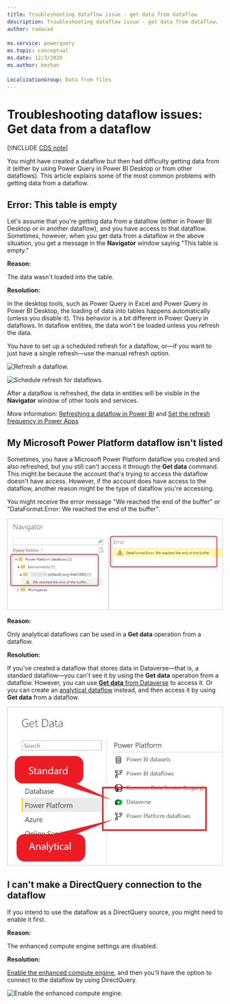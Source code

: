 ```yaml
---
title: Troubleshooting dataflow issue - get data from dataflow
description: Troubleshooting dataflow issue - get data from dataflow.
author: radacad

ms.service: powerquery
ms.topic: conceptual
ms.date: 12/3/2020
ms.author: bezhan

LocalizationGroup: Data from files
---
```


# Troubleshooting dataflow issues: Get data from a dataflow

[!INCLUDE [CDS note](../includes/cc-data-platform-banner.md)]

You might have created a dataflow but then had difficulty getting data from it (either by using Power Query in Power BI Desktop or from other dataflows). This article explains some of the most common problems with getting data from a dataflow.

## Error: This table is empty

Let's assume that you're getting data from a dataflow (either in Power BI Desktop or in another dataflow), and you have access to that dataflow. Sometimes, however, when you get data from a dataflow in the above situation, you get a message in the **Navigator** window saying "This table is empty."

**Reason:**

The data wasn't loaded into the table.

**Resolution:**

In the desktop tools, such as Power Query in Excel and Power Query in Power BI Desktop, the loading of data into tables happens automatically (unless you disable it). This behavior is a bit different in Power Query in dataflows. In dataflow entities, the data won't be loaded unless you refresh the data.

You have to set up a scheduled refresh for a dataflow, or&mdash;if you want to just have a single refresh&mdash;use the manual refresh option.

![Refresh a dataflow.](/power-bi/transform-model/media/service-dataflows-create-use/dataflows-create-use_13.png)

![Schedule refresh for dataflows.](/power-bi/transform-model/media/service-dataflows-create-use/dataflows-create-use_14.png)

After a dataflow is refreshed, the data in entities will be visible in the **Navigator** window of other tools and services.

More information: [Refreshing a dataflow in Power BI](/power-bi/transform-model/dataflows/dataflows-configure-consume#refreshing-a-dataflow) and [Set the refresh frequency in Power Apps](/powerapps/maker/common-data-service/create-and-use-dataflows#set-the-refresh-frequency)

## My Microsoft Power Platform dataflow isn't listed

Sometimes, you have a Microsoft Power Platform dataflow you created and also refreshed, but you still can't access it through the **Get data** command. This might be because the account that's trying to access the dataflow doesn't have access. However, if the account does have access to the dataflow, another reason might be the type of dataflow you're accessing.

You might receive the error message "We reached the end of the buffer" or "DataFormat.Error: We reached the end of the buffer".

![Get data from a standard dataflow.](media/StandardDataflowGetData.png)

**Reason:**

Only analytical dataflows can be used in a **Get data** operation from a dataflow.

**Resolution:**

If you've created a dataflow that stores data in Dataverse&mdash;that is, a standard dataflow&mdash;you can't see it by using the **Get data** operation from a dataflow. However, you can use [**Get data** from Dataverse](../connectors/dataverse.md#finding-your-dataverse-environment-url) to access it. Or you can create an [analytical dataflow](understanding-differences-between-analytical-standard-dataflows.md) instead, and then access it by using **Get data** from a dataflow.

![Get data from standard dataflow versus analytical dataflows.](media/GetDataStandardAnalyticalDataflow.png)

## I can't make a DirectQuery connection to the dataflow

If you intend to use the dataflow as a DirectQuery source, you might need to enable it first.

**Reason:**

The enhanced compute engine settings are disabled.

**Resolution:**

[Enable the enhanced compute engine](/power-bi/transform-model/service-dataflows-directquery), and then you'll have the option to connect to the dataflow by using DirectQuery.

![Enable the enhanced compute engine.](/power-bi/transform-model/media/service-dataflows-directquery/dataflows-directquery-01.png)
